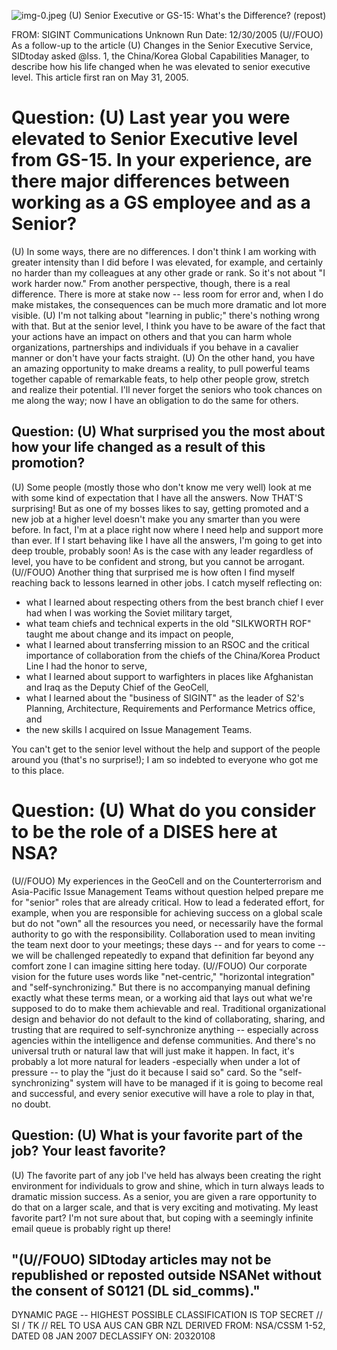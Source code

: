 ![img-0.jpeg](img-0.jpeg)
(U) Senior Executive or GS-15: What's the Difference? (repost)

FROM: SIGINT Communications
Unknown
Run Date: 12/30/2005
(U//FOUO) As a follow-up to the article (U) Changes in the Senior Executive Service, SIDtoday asked @lss. 1, the China/Korea Global Capabilities Manager, to describe how his life changed when he was elevated to senior executive level. This article first ran on May 31, 2005.

# Question: (U) Last year you were elevated to Senior Executive level from GS-15. In your experience, are there major differences between working as a GS employee and as a Senior? 

(U) In some ways, there are no differences. I don't think I am working with greater intensity than I did before I was elevated, for example, and certainly no harder than my colleagues at any other grade or rank. So it's not about "I work harder now." From another perspective, though, there is a real difference. There is more at stake now -- less room for error and, when I do make mistakes, the consequences can be much more dramatic and lot more visible.
(U) I'm not talking about "learning in public;" there's nothing wrong with that. But at the senior level, I think you have to be aware of the fact that your actions have an impact on others and that you can harm whole organizations, partnerships and individuals if you behave in a cavalier manner or don't have your facts straight.
(U) On the other hand, you have an amazing opportunity to make dreams a reality, to pull powerful teams together capable of remarkable feats, to help other people grow, stretch and realize their potential. I'll never forget the seniors who took chances on me along the way; now I have an obligation to do the same for others.

## Question: (U) What surprised you the most about how your life changed as a result of this promotion?

(U) Some people (mostly those who don't know me very well) look at me with some kind of expectation that I have all the answers. Now THAT'S surprising! But as one of my bosses likes to say, getting promoted and a new job at a higher level doesn't make you any smarter than you were before. In fact, I'm at a place right now where I need help and support more than ever. If I start behaving like I have all the answers, I'm going to get into deep trouble, probably soon! As is the case with any leader regardless of level, you have to be confident and strong, but you cannot be arrogant.
(U//FOUO) Another thing that surprised me is how often I find myself reaching back to lessons learned in other jobs. I catch myself reflecting on:

- what I learned about respecting others from the best branch chief I ever had when I was working the Soviet military target,
- what team chiefs and technical experts in the old "SILKWORTH ROF" taught me about change and its impact on people,
- what I learned about transferring mission to an RSOC and the critical importance of collaboration from the chiefs of the China/Korea Product Line I had the honor to serve,
- what I learned about support to warfighters in places like Afghanistan and Iraq as the Deputy Chief of the GeoCell,
- what I learned about the "business of SIGINT" as the leader of S2's Planning, Architecture, Requirements and Performance Metrics office, and
- the new skills I acquired on Issue Management Teams.

You can't get to the senior level without the help and support of the people around you (that's
no surprise!); I am so indebted to everyone who got me to this place.

# Question: (U) What do you consider to be the role of a DISES here at NSA? 

(U//FOUO) My experiences in the GeoCell and on the Counterterrorism and Asia-Pacific Issue Management Teams without question helped prepare me for "senior" roles that are already critical. How to lead a federated effort, for example, when you are responsible for achieving success on a global scale but do not "own" all the resources you need, or necessarily have the formal authority to go with the responsibility. Collaboration used to mean inviting the team next door to your meetings; these days -- and for years to come -- we will be challenged repeatedly to expand that definition far beyond any comfort zone I can imagine sitting here today.
(U//FOUO) Our corporate vision for the future uses words like "net-centric," "horizontal integration" and "self-synchronizing." But there is no accompanying manual defining exactly what these terms mean, or a working aid that lays out what we're supposed to do to make them achievable and real. Traditional organizational design and behavior do not default to the kind of collaborating, sharing, and trusting that are required to self-synchronize anything -- especially across agencies within the intelligence and defense communities. And there's no universal truth or natural law that will just make it happen. In fact, it's probably a lot more natural for leaders -especially when under a lot of pressure -- to play the "just do it because I said so" card. So the "self-synchronizing" system will have to be managed if it is going to become real and successful, and every senior executive will have a role to play in that, no doubt.

## Question: (U) What is your favorite part of the job? Your least favorite?

(U) The favorite part of any job I've held has always been creating the right environment for individuals to grow and shine, which in turn always leads to dramatic mission success. As a senior, you are given a rare opportunity to do that on a larger scale, and that is very exciting and motivating. My least favorite part? I'm not sure about that, but coping with a seemingly infinite email queue is probably right up there!

## "(U//FOUO) SIDtoday articles may not be republished or reposted outside NSANet without the consent of S0121 (DL sid_comms)."

DYNAMIC PAGE -- HIGHEST POSSIBLE CLASSIFICATION IS TOP SECRET // SI / TK // REL TO USA AUS CAN GBR NZL DERIVED FROM: NSA/CSSM 1-52, DATED 08 JAN 2007 DECLASSIFY ON: 20320108
